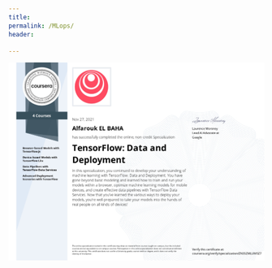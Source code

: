 ```yaml
---
title:
permalink: /MLops/
header:
  
---
```


<a href="https://www.coursera.org/account/accomplishments/specialization/certificate/ZN3SZMLUM5Z7" class="image fit"><img src="/images/certificates-images/Coursera ZN3SZMLUM5Z7_page-0001.jpg" alt=""></a>
